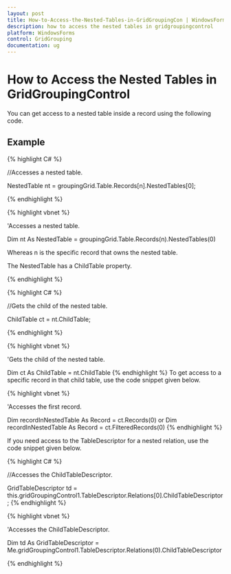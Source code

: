 ```yaml
---
layout: post
title: How-to-Access-the-Nested-Tables-in-GridGroupingCon | WindowsForms | Syncfusion
description: how to access the nested tables in gridgroupingcontrol
platform: WindowsForms
control: GridGrouping
documentation: ug
---
```


# How to Access the Nested Tables in GridGroupingControl

You can get access to a nested table inside a record using the following code.

## Example



{% highlight C# %}


//Accesses a nested table.

NestedTable nt = groupingGrid.Table.Records[n].NestedTables[0];

{% endhighlight %}



{% highlight vbnet %}


'Accesses a nested table.

Dim nt As NestedTable = groupingGrid.Table.Records(n).NestedTables(0)

Whereas n is the specific record that owns the nested table.

The NestedTable has a ChildTable property.

{% endhighlight %}

{% highlight C# %}



//Gets the child of the nested table.

ChildTable ct = nt.ChildTable;

{% endhighlight %}



{% highlight vbnet %}




'Gets the child of the nested table.

Dim ct As ChildTable = nt.ChildTable
{% endhighlight %}
To get access to a specific record in that child table, use the code snippet given below.



{% highlight vbnet %}


'Accesses the first record.

Dim recordInNestedTable As Record = ct.Records(0)
or 
Dim recordInNestedTable As Record = ct.FilteredRecords(0)
{% endhighlight %}

If you need access to the TableDescriptor for a nested relation, use the code snippet given below.



{% highlight C# %}


//Accesses the ChildTableDescriptor.

GridTableDescriptor td = this.gridGroupingControl1.TableDescriptor.Relations[0].ChildTableDescriptor;
{% endhighlight %}




{% highlight vbnet %}




'Accesses the ChildTableDescriptor.

Dim td As GridTableDescriptor = Me.gridGroupingControl1.TableDescriptor.Relations(0).ChildTableDescriptor

{% endhighlight %}

